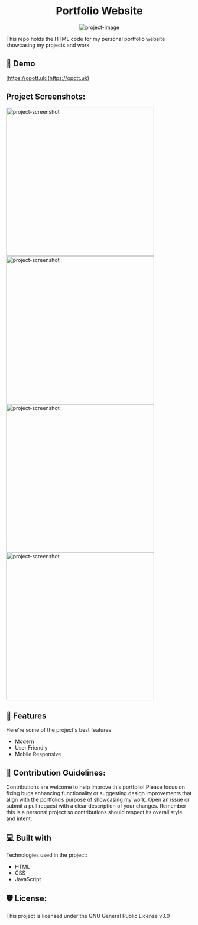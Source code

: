 <h1 align="center" id="title">Portfolio Website</h1>

<p align="center"><img src="https://socialify.git.ci/Opott/portfolio/image?description=1&amp;font=Raleway&amp;forks=1&amp;issues=1&amp;language=1&amp;name=1&amp;owner=1&amp;pattern=Signal&amp;pulls=1&amp;stargazers=1&amp;theme=Dark" alt="project-image"></p>

<p id="description">This repo holds the HTML code for my personal portfolio website showcasing my projects and work.</p>

<h2>🚀 Demo</h2>

[https://opott.uk](https://opott.uk)

<h2>Project Screenshots:</h2>

<img src="https://cloud-1awivio4f-hack-club-bot.vercel.app/0img_0001.jpg" alt="project-screenshot" width="400" height="400/">

<img src="https://cloud-1awivio4f-hack-club-bot.vercel.app/1img_0002.jpg" alt="project-screenshot" width="400" height="400/">

<img src="https://cloud-1awivio4f-hack-club-bot.vercel.app/2img_0003.jpg" alt="project-screenshot" width="400" height="400/">

<img src="https://cloud-1awivio4f-hack-club-bot.vercel.app/3img_0004.jpg" alt="project-screenshot" width="400" height="400/">

  
  
<h2>🧐 Features</h2>

Here're some of the project's best features:

*   Modern
*   User Friendly
*   Mobile Responsive

<h2>🍰 Contribution Guidelines:</h2>

Contributions are welcome to help improve this portfolio! Please focus on fixing bugs enhancing functionality or suggesting design improvements that align with the portfolio’s purpose of showcasing my work. Open an issue or submit a pull request with a clear description of your changes. Remember this is a personal project so contributions should respect its overall style and intent.

  
  
<h2>💻 Built with</h2>

Technologies used in the project:

*   HTML
*   CSS
*   JavaScript

<h2>🛡️ License:</h2>

This project is licensed under the GNU General Public License v3.0